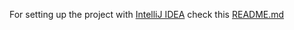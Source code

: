 For setting up the project with [IntelliJ IDEA](https://www.jetbrains.com/idea/download/) check this [README.md](/instructions/project_setup_with_IntelliJ.md)
